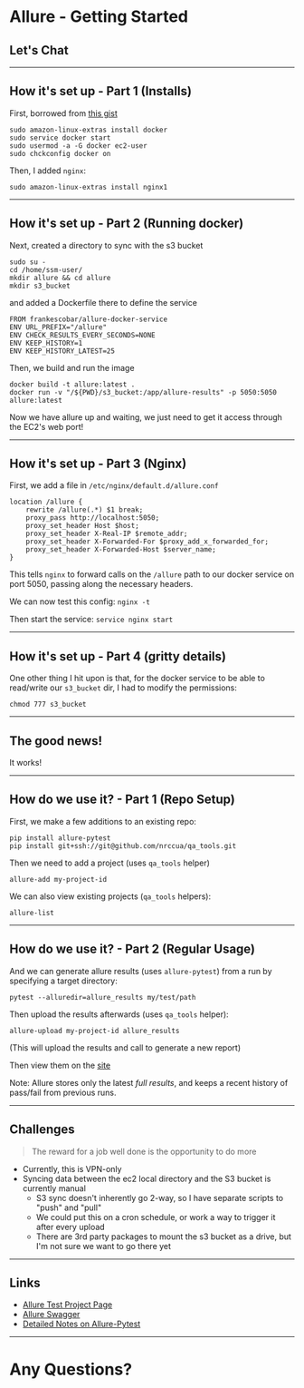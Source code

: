 <!-- fg=white bg=black -->
# Allure - Getting Started

## Let's Chat

---

## How it's set up - Part 1 (Installs)

First, borrowed from [this gist](https://gist.github.com/npearce/6f3c7826c7499587f00957fee62f8ee9)

```
sudo amazon-linux-extras install docker
sudo service docker start
sudo usermod -a -G docker ec2-user
sudo chckconfig docker on
```

Then, I added `nginx`:

```
sudo amazon-linux-extras install nginx1
```

---

## How it's set up - Part 2 (Running docker)

Next, created a directory to sync with the s3 bucket
```
sudo su -
cd /home/ssm-user/
mkdir allure && cd allure
mkdir s3_bucket
```

and added a Dockerfile there to define the service
```
FROM frankescobar/allure-docker-service
ENV URL_PREFIX="/allure"
ENV CHECK_RESULTS_EVERY_SECONDS=NONE
ENV KEEP_HISTORY=1
ENV KEEP_HISTORY_LATEST=25
```

Then, we build and run the image
```
docker build -t allure:latest .
docker run -v "/${PWD}/s3_bucket:/app/allure-results" -p 5050:5050 allure:latest
```

Now we have allure up and waiting, we just need to get it access through the EC2's web port!

---

## How it's set up - Part 3 (Nginx)

First, we add a file in `/etc/nginx/default.d/allure.conf`
```
location /allure {
    rewrite /allure(.*) $1 break;
    proxy_pass http://localhost:5050;
    proxy_set_header Host $host;
    proxy_set_header X-Real-IP $remote_addr;
    proxy_set_header X-Forwarded-For $proxy_add_x_forwarded_for;
    proxy_set_header X-Forwarded-Host $server_name;
}
```

This tells `nginx` to forward calls on the `/allure` path to our docker service on port 5050,
passing along the necessary headers.

We can now test this config:
`nginx -t`

Then start the service:
`service nginx start`

---

## How it's set up - Part 4 (gritty details)

One other thing I hit upon is that, for the docker service to be able to read/write our `s3_bucket` dir,
I had to modify the permissions:
```
chmod 777 s3_bucket
```

---
<!-- effect=fireworks -->

## The good news!

It works!

---

## How do we use it? - Part 1 (Repo Setup)

First, we make a few additions to an existing repo:
```
pip install allure-pytest
pip install git+ssh://git@github.com/nrccua/qa_tools.git
```

Then we need to add a project (uses `qa_tools` helper)
```
allure-add my-project-id
```

We can also view existing projects (`qa_tools` helpers):
```
allure-list
```

---

## How do we use it? -  Part 2 (Regular Usage)

And we can generate allure results (uses `allure-pytest`) from a run by specifying a target directory:
```
pytest --alluredir=allure_results my/test/path
```

Then upload the results afterwards (uses `qa_tools` helper):
```
allure-upload my-project-id allure_results
```

(This will upload the results and call to generate a new report)

Then view them on the [site](http://10.33.6.73/allure/projects/my-project-id/reports/latest/index.html)

Note: Allure stores only the latest *full results*,
and keeps a recent history of pass/fail from previous runs.

---

## Challenges

> The reward for a job well done is the opportunity to do more

- Currently, this is VPN-only
- Syncing data between the ec2 local directory and the S3 bucket is currently manual
  - S3 sync doesn't inherently go 2-way, so I have separate scripts to "push" and "pull"
  - We could put this on a cron schedule, or work a way to trigger it after every upload
  - There are 3rd party packages to mount the s3 bucket as a drive, but I'm not sure we want to go there yet

---

## Links

- [Allure Test Project Page](http://10.33.6.73/allure/projects/ios-mobile/reports/latest/index.html)
- [Allure Swagger](http://10.33.6.73/allure/allure-docker-service/swagger/)
- [Detailed Notes on Allure-Pytest](https://docs.qameta.io/allure/#_pytest)

---

<!-- fg=white bg=black -->

# Any Questions?
